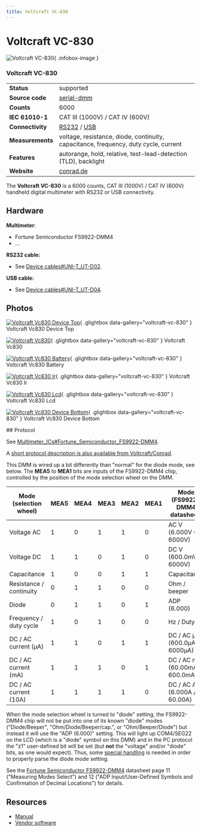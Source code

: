 ```yaml
---
title: Voltcraft VC-830
---
```


# Voltcraft VC-830

<div class="infobox" markdown>

![Voltcraft VC-830](./img/Voltcraft_vc830_device_top.jpg){ .infobox-image }

### Voltcraft VC-830

| | |
|---|---|
| **Status** | supported |
| **Source code** | [serial-dmm](https://github.com/OpenTraceLab/OpenTraceCapture/tree/main/src/hardware/serial-dmm) |
| **Counts** | 6000 |
| **IEC 61010-1** | CAT III (1000V) / CAT IV (600V) |
| **Connectivity** | [RS232](https://sigrok.org/wiki/Device_cables#UNI-T_UT-D02) / [USB](https://sigrok.org/wiki/Device_cables#UNI-T_UT-D04) |
| **Measurements** | voltage, resistance, diode, continuity, capacitance, frequency, duty cycle, current |
| **Features** | autorange, hold, relative, test-lead-detection (TLD), backlight |
| **Website** | [conrad.de](http://www.conrad.de/ce/de/product/124601/VOLTCRAFT-VC830-Digital-Multimeter-m-Messleitungen-VC800-Serie-6000-Counts-CAT-IV-600-V) |

</div>

The **Voltcraft VC-830** is a 6000 counts, CAT III (1000V) / CAT IV (600V) handheld digital multimeter with RS232 or USB connectivity.

## Hardware

**Multimeter**:

- Fortune Semiconductor FS9922-DMM4
- ...

**RS232 cable:**

- See [Device cables#UNI-T_UT-D02](https://sigrok.org/wiki/Device_cables#UNI-T_UT-D02).

**USB cable:**

- See [Device cables#UNI-T_UT-D04](https://sigrok.org/wiki/Device_cables#UNI-T_UT-D04).

## Photos

<div class="photo-grid" markdown>

[![Voltcraft Vc830 Device Top](./img/Voltcraft_vc830_device_top.jpg)](./img/Voltcraft_vc830_device_top.jpg "Voltcraft Vc830 Device Top"){ .glightbox data-gallery="voltcraft-vc-830" }
<span class="caption">Voltcraft Vc830 Device Top</span>

[![Voltcraft Vc830](./img/Voltcraft_vc830.jpg)](./img/Voltcraft_vc830.png "Voltcraft Vc830"){ .glightbox data-gallery="voltcraft-vc-830" }
<span class="caption">Voltcraft Vc830</span>

[![Voltcraft Vc830 Battery](./img/Voltcraft_vc830_battery.jpg)](./img/Voltcraft_vc830_battery.jpg "Voltcraft Vc830 Battery"){ .glightbox data-gallery="voltcraft-vc-830" }
<span class="caption">Voltcraft Vc830 Battery</span>

[![Voltcraft Vc830 Ir](./img/Voltcraft_vc830_ir.jpg)](./img/Voltcraft_vc830_ir.jpg "Voltcraft Vc830 Ir"){ .glightbox data-gallery="voltcraft-vc-830" }
<span class="caption">Voltcraft Vc830 Ir</span>

[![Voltcraft Vc830 Lcd](./img/Voltcraft_vc830_lcd.jpg)](./img/Voltcraft_vc830_lcd.jpg "Voltcraft Vc830 Lcd"){ .glightbox data-gallery="voltcraft-vc-830" }
<span class="caption">Voltcraft Vc830 Lcd</span>

[![Voltcraft Vc830 Device Bottom](./img/Voltcraft_vc830_device_bottom.jpg)](./img/Voltcraft_vc830_device_bottom.jpg "Voltcraft Vc830 Device Bottom"){ .glightbox data-gallery="voltcraft-vc-830" }
<span class="caption">Voltcraft Vc830 Device Bottom</span>

</div>
## Protocol

See [Multimeter_ICs#Fortune_Semiconductor_FS9922-DMM4](https://sigrok.org/wiki/Multimeter_ICs#Fortune_Semiconductor_FS9922-DMM4).

A [short protocol description is also available from Voltcraft/Conrad](http://www.produktinfo.conrad.com/datenblaetter/100000-124999/124601-in-01-en-RS232_com_protocol_VC_850.pdf).

This DMM is wired up a bit differently than "normal" for the diode mode, see below. The **MEA5** to **MEA1** bits are inputs of the FS9922-DMM4 chip, controlled by the position of the mode selection wheel on the DMM.

| Mode (selection wheel) | MEA5 | MEA4 | MEA3 | MEA2 | MEA1 | Mode (FS9922-DMM4 datasheet) |
|---|---|---|---|---|---|---|
| Voltage AC | 1 | 0 | 1 | 1 | 0 | AC V (6.000V ~ 6000V) |
| Voltage DC | 1 | 1 | 0 | 1 | 0 | DC V (600.0mV ~ 6000V) |
| Capacitance | 1 | 0 | 0 | 1 | 1 | Capacitance |
| Resistance / continuity | 0 | 1 | 1 | 0 | 0 | Ohm / beeper |
| Diode | 0 | 1 | 1 | 0 | 1 | ADP (6.000) |
| Frequency / duty cycle | 1 | 0 | 1 | 0 | 0 | Hz / Duty |
| DC / AC current (µA) | 1 | 1 | 0 | 1 | 1 | DC / AC µA (600.0µA / 6000µA) |
| DC / AC current (mA) | 1 | 1 | 1 | 0 | 1 | DC / AC mA (60.00mA / 600.0mA) |
| DC / AC current (10A) | 1 | 1 | 1 | 1 | 0 | DC / AC A (6.000A / 60.00A) |

When the mode selection wheel is turned to "diode" setting, the FS9922-DMM4 chip will not be put into one of its known "diode" modes ("Diode/Beeper", "Ohm/Diode/Beeper/cap.", or "Ohm/Beeper/Diode") but instead it will use the "ADP (6.000)" setting. This will light up COM4/SEG22 on the LCD (which is a "diode" symbol on this DMM) and in the PC protocol the "z1" user-defined bit will be set (but **not** the "voltage" and/or "diode" bits, as one would expect). Thus, some [special handling](http://sigrok.org/gitweb/?p=libsigrok.git;a=commitdiff;h=e52bb9be8351b8c4f960d998a62dfbd05b8fa637) is needed in order to properly parse the diode mode setting.

See the [Fortune Semiconductor FS9922-DMM4](http://www.ic-fortune.com/upload/Download/FS9922-DMM4-DS-11_EN.pdf) datasheet page 11 ("Measuring Modes Select") and 12 ("ADP Input/User-Defined Symbols and Confirmation of Decimal Locations") for details.

## Resources
- [Manual](http://www.produktinfo.conrad.com/datenblaetter/100000-124999/124601-an-01-ml-VOLTCRAFT_VC830_DMM_de_en_fr_nl.pdf)
- [Vendor software](http://www.produktinfo.conrad.com/datenblaetter/100000-124999/124601-up-01-en-Win7_32_64_Bit_VC830_VC850_V4_2_6.zip)

